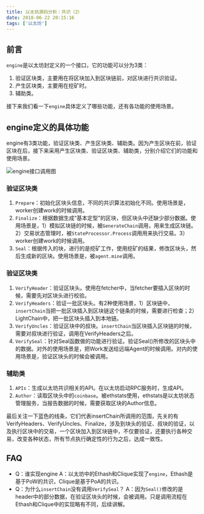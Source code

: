 ```yaml
---
title: 以太坊源码分析：共识（2）
date: 2018-06-22 20:15:16
tags: ['以太坊']
---
```


## 前言

`engine`是以太坊封定义的一个接口，它的功能可以分为3类：

1. 验证区块类，主要用在将区块加入到区块链前，对区块进行共识验证。
2. 产生区块类，主要用在挖矿时。
3. 辅助类。

<!--more-->

接下来我们看一下`engine`具体定义了哪些功能，还有各功能的使用场景。

## engine定义的具体功能

engine有3类功能，验证区块类、产生区块类、辅助类。因为产生区块在前，验证区块在后，接下来采用产生区块类、验证区块类、辅助类，分别介绍它们的功能和使用场景。

![engine接口调用图](http://cdn.lessisbetter.site/2018-12-engine-interface.png) 


### 验证区块类

1. `Prepare`：初始化区块头信息，不同的共识算法初始化不同。使用场景是，worker创建work的时候调用。
2. `Finalize`：根据数据生成“基本定型”的区块，但区块头中还缺少部分数据。使用场景是，1）模拟区块链的时候，被`GenerateChain`调用，用来生成区块链。2）交易状态管理时，被`StateProcessor.Process`调用用来执行交易。3）worker创建work的时候调用。
3. `Seal`：根据传入的块，进行的是挖矿工作，使用挖矿的结果，修改区块头，然后生成新的区块。使用场景是，被`agent.mine`调用。

### 验证区块类

1. `VerifyHeader`：验证区块头。使用在fetcher中，当fetcher要插入区块的时候，需要先对区块头进行校验。
2. `VerifyHeaders`：验证一批区块头。有2种使用场景，1）区块链中，`insertChain`当把一批区块插入到区块链这个链条的时候，需要进行检查；2）LightChain中，把一批区块头插入到本地链。
3. `VerifyUncles`：验证区块中的叔块。`insertChain`当区块插入区块链的时候，需要对叔块进行验证，调用在VerifyHeaders之后。
4. `VerifySeal`：针对Seal函数做的功能进行验证。验证Seal()所修改的区块头中的数据。对外的使用场景是，把Work发送给远端Agent的时候调用。对内的使用场景是，验证区块头的时候会被调用。

### 辅助类

1. `APIs`：生成以太坊共识相关的API。在以太坊启动RPC服务时，生成API。
2. `Author`：读取区块头中的`coinbase`。被ethstats使用，ethstats是以太坊状态管理服务，当报告数据的时候，需要获取区块的Author信息。

最后关注一下蓝色的线条，它们代表insertChain所调用的范围，先关的有VerifyHeaders、VerifyUncles、Finalize，涉及到块头的验证、叔块的验证，以及执行区块中的交易，一个区块加入到区块链中，不仅要验证，还要执行各种交易，改变各种状态，所有节点执行确定性的行为之后，达成一致性。

## FAQ

- Q：谁实现engine 
  A：以太坊中的Ethash和Clique实现了`engine`，Ethash是基于PoW的共识，Clique是基于PoA的共识。
- Q：为什么`insertChain`没有调用`VerifySeal`？ 
  A：因为`Seal()`修改的是header中的部分数据，在验证区块头的时候，会被调用。只是调用流程在Ethash和Clique中的实现略有不同，后续讲解。